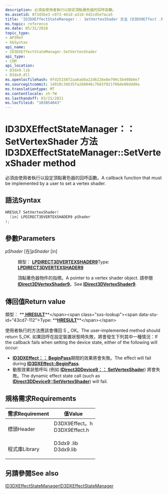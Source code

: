 ```yaml
---
description: 必須由使用者執行以設定頂點著色器的回呼函數。
ms.assetid: 8f3d3be3-c073-441d-a318-6d2cd5e7aca5
title: 'ID3DXEffectStateManager：： SetVertexShader 方法 (D3DX9Effect .h) '
ms.topic: reference
ms.date: 05/31/2018
topic_type:
- APIRef
- kbSyntax
api_name:
- ID3DXEffectStateManager.SetVertexShader
api_type:
- COM
api_location:
- D3dx9.lib
- D3dx9.dll
ms.openlocfilehash: 9fd25158f2aa6ab0a22d6226e8e709c3b498b0e7
ms.sourcegitcommit: 14010c34b35fa268046c7683f021f86de08ddd0a
ms.translationtype: MT
ms.contentlocale: zh-TW
ms.lasthandoff: 03/15/2021
ms.locfileid: "103854043"
---
```

# <a name="id3dxeffectstatemanagersetvertexshader-method"></a><span data-ttu-id="43cd7-103">ID3DXEffectStateManager：： SetVertexShader 方法</span><span class="sxs-lookup"><span data-stu-id="43cd7-103">ID3DXEffectStateManager::SetVertexShader method</span></span>

<span data-ttu-id="43cd7-104">必須由使用者執行以設定頂點著色器的回呼函數。</span><span class="sxs-lookup"><span data-stu-id="43cd7-104">A callback function that must be implemented by a user to set a vertex shader.</span></span>

## <a name="syntax"></a><span data-ttu-id="43cd7-105">語法</span><span class="sxs-lookup"><span data-stu-id="43cd7-105">Syntax</span></span>


```C++
HRESULT SetVertexShader(
  [in] LPDIRECT3DVERTEXSHADER9 pShader
);
```



## <a name="parameters"></a><span data-ttu-id="43cd7-106">參數</span><span class="sxs-lookup"><span data-stu-id="43cd7-106">Parameters</span></span>

<dl> <dt>

<span data-ttu-id="43cd7-107">*pShader* \[在\]</span><span class="sxs-lookup"><span data-stu-id="43cd7-107">*pShader* \[in\]</span></span>
</dt> <dd>

<span data-ttu-id="43cd7-108">類型： **[ **LPDIRECT3DVERTEXSHADER9**](/windows/win32/api/d3d9helper/nn-d3d9helper-idirect3dvertexshader9)**</span><span class="sxs-lookup"><span data-stu-id="43cd7-108">Type: **[**LPDIRECT3DVERTEXSHADER9**](/windows/win32/api/d3d9helper/nn-d3d9helper-idirect3dvertexshader9)**</span></span>

<span data-ttu-id="43cd7-109">頂點著色器物件的指標。</span><span class="sxs-lookup"><span data-stu-id="43cd7-109">A pointer to a vertex shader object.</span></span> <span data-ttu-id="43cd7-110">請參閱 [**IDirect3DVertexShader9**](/windows/win32/api/d3d9helper/nn-d3d9helper-idirect3dvertexshader9)。</span><span class="sxs-lookup"><span data-stu-id="43cd7-110">See [**IDirect3DVertexShader9**](/windows/win32/api/d3d9helper/nn-d3d9helper-idirect3dvertexshader9).</span></span>

</dd> </dl>

## <a name="return-value"></a><span data-ttu-id="43cd7-111">傳回值</span><span class="sxs-lookup"><span data-stu-id="43cd7-111">Return value</span></span>

<span data-ttu-id="43cd7-112">類型： **[ **HRESULT**](https://msdn.microsoft.com/library/Bb401631(v=MSDN.10).aspx)**</span><span class="sxs-lookup"><span data-stu-id="43cd7-112">Type: **[**HRESULT**](https://msdn.microsoft.com/library/Bb401631(v=MSDN.10).aspx)**</span></span>

<span data-ttu-id="43cd7-113">使用者執行的方法應該會傳回 S \_ OK。</span><span class="sxs-lookup"><span data-stu-id="43cd7-113">The user-implemented method should return S\_OK.</span></span> <span data-ttu-id="43cd7-114">如果回呼在設定裝置狀態時失敗，將會發生下列其中一種情況：</span><span class="sxs-lookup"><span data-stu-id="43cd7-114">If the callback fails when setting the device state, either of the following will occur:</span></span>

-   <span data-ttu-id="43cd7-115">[**ID3DXEffect：： BeginPass**](id3dxeffect--beginpass.md)期間的效果將會失敗。</span><span class="sxs-lookup"><span data-stu-id="43cd7-115">The effect will fail during [**ID3DXEffect::BeginPass**](id3dxeffect--beginpass.md).</span></span>
-   <span data-ttu-id="43cd7-116">動態效果狀態呼叫 (例如 [**IDirect3DDevice9：： SetVertexShader**](/windows/win32/api/d3d9helper/nf-d3d9helper-idirect3ddevice9-setvertexshader)) 將會失敗。</span><span class="sxs-lookup"><span data-stu-id="43cd7-116">The dynamic effect state call (such as [**IDirect3DDevice9::SetVertexShader**](/windows/win32/api/d3d9helper/nf-d3d9helper-idirect3ddevice9-setvertexshader)) will fail.</span></span>

## <a name="requirements"></a><span data-ttu-id="43cd7-117">規格需求</span><span class="sxs-lookup"><span data-stu-id="43cd7-117">Requirements</span></span>



| <span data-ttu-id="43cd7-118">需求</span><span class="sxs-lookup"><span data-stu-id="43cd7-118">Requirement</span></span> | <span data-ttu-id="43cd7-119">值</span><span class="sxs-lookup"><span data-stu-id="43cd7-119">Value</span></span> |
|--------------------|------------------------------------------------------------------------------------------|
| <span data-ttu-id="43cd7-120">標頭</span><span class="sxs-lookup"><span data-stu-id="43cd7-120">Header</span></span><br/>  | <dl> <span data-ttu-id="43cd7-121"><dt>D3DX9Effect。h</dt></span><span class="sxs-lookup"><span data-stu-id="43cd7-121"><dt>D3DX9Effect.h</dt></span></span> </dl> |
| <span data-ttu-id="43cd7-122">程式庫</span><span class="sxs-lookup"><span data-stu-id="43cd7-122">Library</span></span><br/> | <dl> <span data-ttu-id="43cd7-123"><dt>D3dx9 .lib</dt></span><span class="sxs-lookup"><span data-stu-id="43cd7-123"><dt>D3dx9.lib</dt></span></span> </dl>     |



## <a name="see-also"></a><span data-ttu-id="43cd7-124">另請參閱</span><span class="sxs-lookup"><span data-stu-id="43cd7-124">See also</span></span>

<dl> <dt>

[<span data-ttu-id="43cd7-125">ID3DXEffectStateManager</span><span class="sxs-lookup"><span data-stu-id="43cd7-125">ID3DXEffectStateManager</span></span>](id3dxeffectstatemanager.md)
</dt> </dl>

 

 
